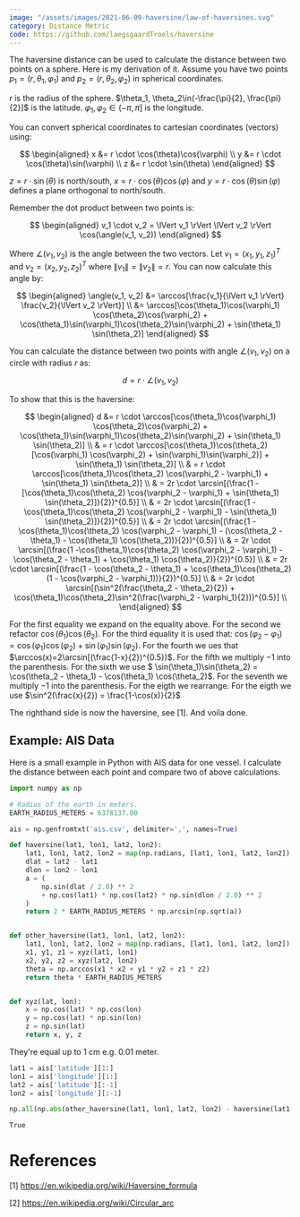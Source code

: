 ```yaml
---
image: "/assets/images/2021-06-09-haversine/law-of-haversines.svg"
category: Distance Metric
code: https://github.com/laegsgaardTroels/haversine
---
```

The haversine distance can be used to calculate the distance between two points on a sphere. Here is my derivation of it.<!--more--> Assume you have two points $p_1 = (r, \theta_1, \varphi_1)$ and $p_2=(r, \theta_2, \varphi_2)$ in spherical coordinates. 

$r$ is the radius of the sphere. $\theta_1, \theta_2\in(-\frac{\pi}{2}, \frac{\pi}{2}]$ is the latitude. $\varphi_1, \varphi_2\in(-\pi, \pi]$ is the longitude.

You can convert spherical coordinates to cartesian coordinates (vectors) using:

$$
\begin{aligned}
x &= r \cdot \cos(\theta)\cos(\varphi) \\
y &= r \cdot \cos(\theta)\sin(\varphi) \\
z &= r \cdot \sin(\theta)
\end{aligned}
$$

$z = r \cdot \sin(\theta)$ is north/south, $x = r \cdot \cos(\theta)\cos(\varphi)$ and $y = r \cdot \cos(\theta)\sin(\varphi)$ defines a plane orthogonal to north/south.

Remember the dot product between two points is:

$$
\begin{aligned}
    v_1 \cdot v_2 = \lVert v_1 \rVert \lVert v_2 \rVert \cos(\angle(v_1, v_2))
\end{aligned}
$$

Where $\angle(v_1, v_2)$ is the angle between the two vectors. Let $v_1 = (x_1, y_1, z_1)^T$ and $v_2 = (x_2, y_2, z_2)^T$ where $\lVert v_1 \rVert = \lVert v_2 \rVert = r$. You can now calculate this angle by:

$$
\begin{aligned}
\angle(v_1, v_2) 
&= \arccos[\frac{v_1}{\lVert v_1 \rVert} \frac{v_2}{\lVert v_2 \rVert}] \\
&= \arccos[\cos(\theta_1)\cos(\varphi_1) \cos(\theta_2)\cos(\varphi_2) + \cos(\theta_1)\sin(\varphi_1)\cos(\theta_2)\sin(\varphi_2) + \sin(\theta_1) \sin(\theta_2)]
\end{aligned}
$$

You can calculate the distance between two points with angle $\angle(v_1, v_2)$ on a circle with radius $r$ as:

$$
d = r \cdot \angle(v_1, v_2)
$$

To show that this is the haversine:

$$
\begin{aligned}
d &= r \cdot \arccos[\cos(\theta_1)\cos(\varphi_1) \cos(\theta_2)\cos(\varphi_2) + \cos(\theta_1)\sin(\varphi_1)\cos(\theta_2)\sin(\varphi_2) + \sin(\theta_1) \sin(\theta_2)] \\
& = r \cdot \arccos[\cos(\theta_1)\cos(\theta_2) [\cos(\varphi_1) \cos(\varphi_2) + \sin(\varphi_1)\sin(\varphi_2)] + \sin(\theta_1) \sin(\theta_2)] \\
& = r \cdot \arccos[\cos(\theta_1)\cos(\theta_2) \cos(\varphi_2 - \varphi_1) + \sin(\theta_1) \sin(\theta_2)] \\
& = 2r \cdot \arcsin[(\frac{1 -[\cos(\theta_1)\cos(\theta_2) \cos(\varphi_2 - \varphi_1) + \sin(\theta_1) \sin(\theta_2)]}{2})^{0.5}] \\
& = 2r \cdot \arcsin[(\frac{1 -\cos(\theta_1)\cos(\theta_2) \cos(\varphi_2 - \varphi_1) - \sin(\theta_1) \sin(\theta_2)]}{2})^{0.5}] \\
& = 2r \cdot \arcsin[(\frac{1 -\cos(\theta_1)\cos(\theta_2) \cos(\varphi_2 - \varphi_1) - (\cos(\theta_2 - \theta_1) - \cos(\theta_1) \cos(\theta_2))}{2})^{0.5}] \\
& = 2r \cdot \arcsin[(\frac{1 -\cos(\theta_1)\cos(\theta_2) \cos(\varphi_2 - \varphi_1) - \cos(\theta_2 - \theta_1) + \cos(\theta_1) \cos(\theta_2)}{2})^{0.5}] \\
& = 2r \cdot \arcsin[(\frac{1 - \cos(\theta_2 - \theta_1) + \cos(\theta_1)\cos(\theta_2) (1 - \cos(\varphi_2 - \varphi_1))}{2})^{0.5}] \\
& = 2r \cdot \arcsin[(\sin^2(\frac{\theta_2 - \theta_2}{2}) + \cos(\theta_1)\cos(\theta_2)\sin^2(\frac{\varphi_2 - \varphi_1}{2}))^{0.5}] \\
\end{aligned}
$$

For the first equality we expand on the equality above. For the second we refactor $\cos(\theta_1)\cos(\theta_2)$. For the third equality it is used that: $\cos(\varphi_2 - \varphi_1) = \cos(\varphi_1) \cos(\varphi_2) + \sin(\varphi_1)\sin(\varphi_2)$. For the fourth we ues that $\arccos(x)=2\arcsin[(\frac{1-x}{2})^{0.5})$. For the fifth we multiply $-1$ into the parenthesis. For the sixth we use $ \sin(\theta_1)\sin(\theta_2) = \cos(\theta_2 - \theta_1) - \cos(\theta_1) \cos(\theta_2)$. For the seventh we multiply $-1$ into the parenthesis. For the eigth we rearrange. For the eigth we use $\sin^2(\frac{x}{2}) = \frac{1-\cos(x)}{2}$

The righthand side is now the haversine, see [1]. And voila done.

## Example: AIS Data

Here is a small example in Python with AIS data for one vessel. I calculate the distance between each point and compare two of above calculations.


```python
import numpy as np

# Radius of the earth in meters.
EARTH_RADIUS_METERS = 6378137.00

ais = np.genfromtxt('ais.csv', delimiter=',', names=True) 

def haversine(lat1, lon1, lat2, lon2):
    lat1, lon1, lat2, lon2 = map(np.radians, [lat1, lon1, lat2, lon2])
    dlat = lat2 - lat1
    dlon = lon2 - lon1
    a = (
        np.sin(dlat / 2.0) ** 2
        + np.cos(lat1) * np.cos(lat2) * np.sin(dlon / 2.0) ** 2
    )
    return 2 * EARTH_RADIUS_METERS * np.arcsin(np.sqrt(a))


def other_haversine(lat1, lon1, lat2, lon2):
    lat1, lon1, lat2, lon2 = map(np.radians, [lat1, lon1, lat2, lon2])
    x1, y1, z1 = xyz(lat1, lon1)
    x2, y2, z2 = xyz(lat2, lon2)
    theta = np.arccos(x1 * x2 + y1 * y2 + z1 * z2)
    return theta * EARTH_RADIUS_METERS


def xyz(lat, lon):
    x = np.cos(lat) * np.cos(lon)
    y = np.cos(lat) * np.sin(lon)
    z = np.sin(lat)
    return x, y, z 
```

They're equal up to 1 cm e.g. 0.01 meter.


```python
lat1 = ais['latitude'][1:]
lon1 = ais['longitude'][1:]
lat2 = ais['latitude'][:-1]
lon2 = ais['longitude'][:-1]

np.all(np.abs(other_haversine(lat1, lon1, lat2, lon2) - haversine(lat1, lon1, lat2, lon2)) < 0.01)
```




    True



# References

[1] https://en.wikipedia.org/wiki/Haversine_formula

[2] https://en.wikipedia.org/wiki/Circular_arc
